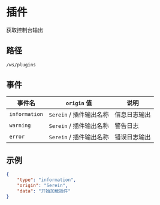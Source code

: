 # 插件

获取控制台输出

## 路径

```txt
/ws/plugins
```

## 事件

| 事件名        | `origin` 值             | 说明         |
| ------------- | ----------------------- | ------------ |
| `information` | `Serein` / 插件输出名称 | 信息日志输出 |
| `warning`     | `Serein` / 插件输出名称 | 警告日志     |
| `error`       | `Serein` / 插件输出名称 | 错误日志输出 |

## 示例

```json
{
    "type": "information",
    "origin": "Serein",
    "data": "开始加载插件"
}
```

